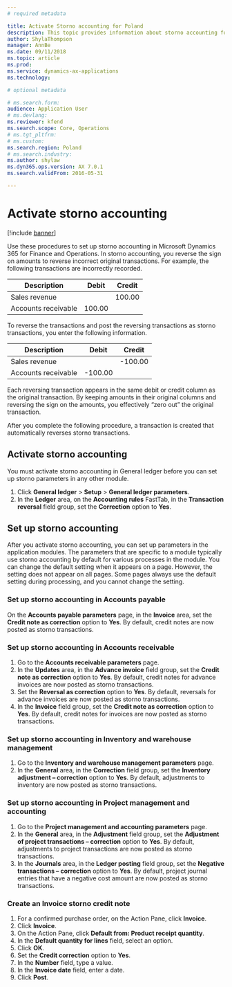 ```yaml
---
# required metadata

title: Activate Storno accounting for Poland
description: This topic provides information about storno accounting for Poland.
author: ShylaThompson
manager: AnnBe
ms.date: 09/11/2018
ms.topic: article
ms.prod: 
ms.service: dynamics-ax-applications
ms.technology: 

# optional metadata

# ms.search.form: 
audience: Application User
# ms.devlang: 
ms.reviewer: kfend
ms.search.scope: Core, Operations
# ms.tgt_pltfrm: 
# ms.custom: 
ms.search.region: Poland
# ms.search.industry: 
ms.author: shylaw
ms.dyn365.ops.version: AX 7.0.1
ms.search.validFrom: 2016-05-31

---
```



# Activate storno accounting

[!include [banner](../includes/banner.md)]

Use these procedures to set up storno accounting in Microsoft Dynamics 365 for Finance and Operations. In storno accounting, you reverse the sign on amounts to reverse incorrect original transactions. For example, the following transactions are incorrectly recorded.

|Description        | Debit |Credit  |
|-------------------|-------|--------|
|Sales revenue      |       |100.00  |
|Accounts receivable|100.00 |        |

To reverse the transactions and post the reversing transactions as storno transactions, you enter the following information.

|Description        | Debit  |Credit   |
|-------------------|--------|---------|
|Sales revenue      |        |-100.00  |
|Accounts receivable|-100.00 |         |

Each reversing transaction appears in the same debit or credit column as the original transaction. By keeping amounts in their original columns and reversing the sign on the amounts, you effectively “zero out” the original transaction.

After you complete the following procedure, a transaction is created that automatically reverses storno transactions.

## Activate storno accounting
You must activate storno accounting in General ledger before you can set up storno parameters in any other module.

1. Click **General ledger** > **Setup** > **General ledger parameters**.
2. In the **Ledger** area, on the **Accounting rules** FastTab, in the **Transaction reversal** field group, set the **Correction** option to **Yes**.

## Set up storno accounting
After you activate storno accounting, you can set up parameters in the application modules. The parameters that are specific to a module typically use storno accounting by default for various processes in the module. You can change the default setting when it appears on a page. However, the setting does not appear on all pages. Some pages always use the default setting during processing, and you cannot change the setting.

### Set up storno accounting in Accounts payable
On the  **Accounts payable parameters** page, in the **Invoice** area, set the **Credit note as correction** option to **Yes**. By default, credit notes are now posted as storno transactions.

### Set up storno accounting in Accounts receivable
1. Go to the **Accounts receivable parameters** page.
2. In the **Updates** area, in the **Advance invoice** field group, set the **Credit note as correction** option to **Yes**. By default, credit notes for advance invoices are now posted as storno transactions.
3. Set the **Reversal as correction** option to **Yes**. By default, reversals for advance invoices are now posted as storno transactions.
4. In the **Invoice** field group, set the **Credit note as correction** option to **Yes**. By default, credit notes for invoices are now posted as storno transactions.

### Set up storno accounting in Inventory and warehouse management
1. Go to the **Inventory and warehouse management parameters** page.
2. In the **General** area, in the **Correction** field group, set the **Inventory adjustment – correction** option to **Yes**. By default, adjustments to inventory are now posted as storno transactions.

### Set up storno accounting in Project management and accounting
1. Go to the **Project management and accounting parameters** page.
2. In the **General** area, in the **Adjustment** field group, set the **Adjustment of project transactions – correction** option to  **Yes**. By default, adjustments to project transactions are now posted as storno transactions.
3. In the **Journals** area, in the **Ledger posting** field group, set the **Negative transactions – correction** option to **Yes**. By default, project journal entries that have a negative cost amount are now posted as storno transactions.

### Create an Invoice storno credit note   
 1. For a confirmed purchase order, on the Action Pane, click **Invoice**.  
 2. Click **Invoice**.  
 3. On the Action Pane, click **Default from: Product receipt quantity**.  
 4. In the **Default quantity for lines** field, select an option.  
 5. Click **OK**.  
 6. Set the **Credit correction** option to **Yes**.  
 7. In the **Number** field, type a value.  
 8. In the **Invoice date** field, enter a date.  
 9. Click **Post**.  

